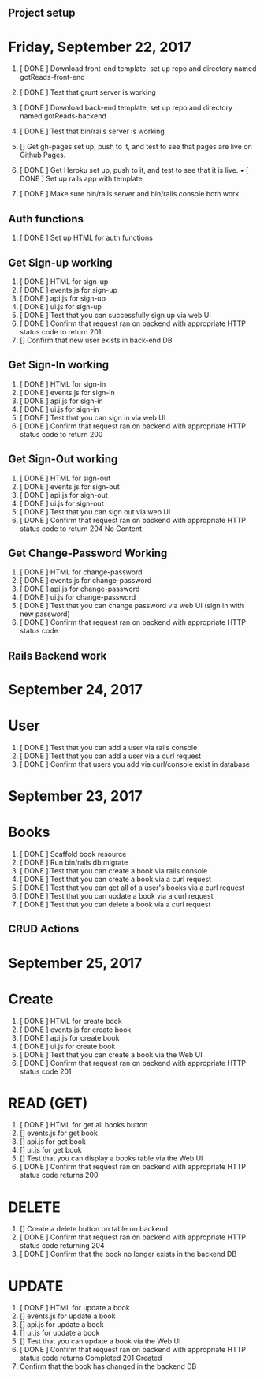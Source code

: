 ## Project setup

# Friday, September 22, 2017

1. [ DONE ] Download front-end template, set up repo and directory named gotReads-front-end

2. [ DONE ] Test that grunt server is working

3. [ DONE ] Download back-end template, set up repo and directory named gotReads-backend

4. [ DONE ] Test that bin/rails server is working

5. [] Get gh-pages set up, push to it, and test to see that pages are live on Github Pages.

6. [ DONE ] Get Heroku set up, push to it, and test to see that it is live.
  • [ DONE ] Set up rails app with template

7. [ DONE ] Make sure bin/rails server and bin/rails console both work.

## Auth functions

1. [ DONE ] Set up HTML for auth functions

## Get Sign-up working

1. [ DONE ] HTML for sign-up
2. [ DONE ] events.js for sign-up
3. [ DONE ] api.js for sign-up
4. [ DONE ] ui.js for sign-up
5. [ DONE ] Test that you can successfully sign up via web UI
6. [ DONE ] Confirm that request ran on backend with appropriate HTTP status code  to return 201
7. [] Confirm that new user exists in back-end DB

## Get Sign-In working

1. [ DONE ] HTML for sign-in
2. [ DONE ] events.js for sign-in
3. [ DONE ] api.js for sign-in
4. [ DONE ] ui.js for sign-in
5. [ DONE ] Test that you can sign in via web UI
6. [ DONE ] Confirm that request ran on backend with appropriate HTTP status code to return 200

## Get Sign-Out working

1. [ DONE ] HTML for sign-out
2. [ DONE ] events.js for sign-out
3. [ DONE ] api.js for sign-out
4. [ DONE ] ui.js for sign-out
5. [ DONE ] Test that you can sign out via web UI
6. [ DONE ] Confirm that request ran on backend with appropriate HTTP status code to return 204 No Content

## Get Change-Password Working

1. [ DONE ] HTML for change-password
2. [ DONE ] events.js for change-password
3. [ DONE ] api.js for change-password
4. [ DONE ] ui.js for change-password
5. [ DONE ] Test that you can change password via web UI (sign in with new password)
6. [ DONE ] Confirm that request ran on backend with appropriate HTTP status code

## Rails Backend work

# September 24, 2017

# User

1. [ DONE ] Test that you can add a user via rails console
2. [ DONE ] Test that you can add a user via a curl request
3. [ DONE ] Confirm that users you add via curl/console exist in database

# September 23, 2017

# Books

1. [ DONE ] Scaffold book resource
2. [ DONE ] Run bin/rails db:migrate
3. [ DONE ] Test that you can create a book via rails console
4. [ DONE ] Test that you can create a book via a curl request
5. [ DONE ] Test that you can get all of a user's books via a curl request
6. [ DONE ] Test that you can update a book via a curl request
7. [ DONE ] Test that you can delete a book via a curl request

## CRUD Actions

# September 25, 2017

# Create

1. [ DONE ] HTML for create book
2. [ DONE ] events.js for create book
3. [ DONE ] api.js for create book
4. [ DONE ] ui.js for create book
5. [ DONE ] Test that you can create a book via the Web UI
6. [ DONE ] Confirm that request ran on backend with appropriate HTTP status code 201

# READ (GET)

1. [ DONE ] HTML for get all books button
2. [] events.js for get book
3. [] api.js for get book
4. [] ui.js for get book
5. [] Test that you can display a books table via the Web UI
6. [ DONE ] Confirm that request ran on backend with appropriate HTTP status code returns 200

# DELETE

1. [] Create a delete button on table on backend
2. [ DONE ] Confirm that request ran on backend with appropriate HTTP status code returning 204
3. [ DONE ] Confirm that the book no longer exists in the backend DB


# UPDATE

1. [ DONE ] HTML for update a book
2. [] events.js for update a book
3. [] api.js for update a book
4. [] ui.js for update a book
5. [] Test that you can update a book via the Web UI
6. [ DONE ] Confirm that request ran on backend with appropriate HTTP status code returns Completed 201 Created
7. Confirm that the book has changed in the backend DB

